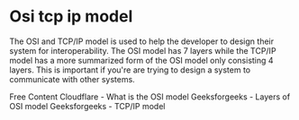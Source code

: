# Osi tcp ip model

The OSI and TCP/IP model is used to help the developer to design their system for interoperability. The OSI model has 7 layers while the TCP/IP model has a more summarized form of the OSI model only consisting 4 layers. This is important if you're are trying to design a system to communicate with other systems.

<ResourceGroupTitle>Free Content</ResourceGroupTitle>
<BadgeLink colorScheme='yellow' badgeText='Read' href='https://www.cloudflare.com/learning/ddos/glossary/open-systems-interconnection-model-osi/'>Cloudflare - What is the OSI model</BadgeLink>
<BadgeLink colorScheme='yellow' badgeText='Read' href='https://www.geeksforgeeks.org/layers-of-osi-model/'>Geeksforgeeks - Layers of OSI model</BadgeLink>
<BadgeLink colorScheme='yellow' badgeText='Read' href='https://www.geeksforgeeks.org/tcp-ip-model/'>Geeksforgeeks - TCP/IP model</BadgeLink>
